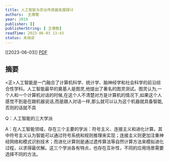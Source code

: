 ```yaml
---
title: 人工智能与农业传感器发展探讨
authors:  王儒敬
year: 2019
publisher: []
publisherString: [ 王儒敬]
readTime: 2023-06-03 13:43
status: 未阅读
---
```

[[2023-06-03]]
[PDF](zotero://select/items/@WangRuJingRenGongZhiNengYuNongYeChuanGanQiFaZhanTanTao2019)

## 摘要
<正>人工智能是一门融合了计算机科学、统计学、脑神经学和社会科学的前沿综合性学科。人工智能最早的奠基人是图灵,他提出了著名的图灵测试。图灵认为,一个人和一个计算机对话的时候,在这个人不清楚对方是计算机的情况下,如果这个人感觉不到是在跟机器说话,而是跟人对话一样,那么就可以认为这个机器就具备智能,否则的话就不具

Q：人工智能的三大学派


A：在人工智能领域，存在三个主要的学派：符号主义、连接主义和进化计算。其中符号主义认为智能可以通过符号系统和规则推理来实现；连接主义则更加注重神经网络和模式识别技术；而进化计算则是通过遗传算法等自然计算方法来模拟进化过程，以求得最优解。这三个学派各有特点，也存在互补性，不同的应用场景需要选择不同的方法。